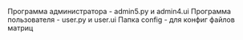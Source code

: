 Программа администратора - admin5.py и admin4.ui
Программа пользователя - user.py и user.ui
Папка config - для конфиг файлов матриц
